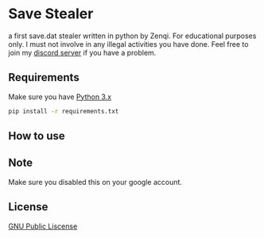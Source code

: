 # Save Stealer

a first save.dat stealer written in python by Zenqi. For educational purposes only. I must not involve in any illegal activities you have done. Feel free to join my [discord server](ttps://discord.gg/qfJUWpr) if you have a problem.

## Requirements

Make sure you have [Python 3.x](https://python.org) 

```bash
pip install -r requirements.txt
```
[](images/image(3).JPG)

## How to use

[](https://github.com/zenqiwp/savedatstealer/blob/master/images/image(4).JPG)

## Note
Make sure you disabled this on your google account.

[](images/image.JPG)

[](images/image(2).JPG)


## License
[GNU Public Liscense](https://www.gnu.org/licenses/gpl-3.0.en.html)
